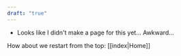 ```yaml
---
draft: "true"
---
```

- Looks like I didn't make a page for this yet... Awkward...

How about we restart from the top: [[index|Home]]